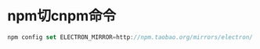 # npm切cnpm命令



```javascript
npm config set ELECTRON_MIRROR=http://npm.taobao.org/mirrors/electron/
```

